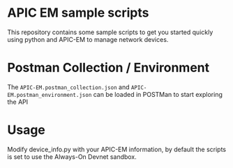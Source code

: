 # APIC EM sample scripts

This repository contains some sample scripts to get you started quickly using
python and APIC-EM to manage network devices.

# Postman Collection / Environment

The `APIC-EM.postman_collection.json` and `APIC-EM.postman_environment.json`
can be loaded in POSTMan to start exploring the API

# Usage

Modify device_info.py with your APIC-EM information, by default the scripts
is set to use the Always-On Devnet sandbox.
